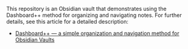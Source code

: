 This repository is an Obsidian vault that demonstrates using the Dashboard++ method for organizing and navigating notes. For further details, see this article for a detailed description:

* [Dashboard++ — a simple organization and navigation method for Obsidian Vaults](https://tfthacker.medium.com/dashboard-a-simple-organization-and-navigation-method-for-obsidian-vaults-2b1982d023a0)

